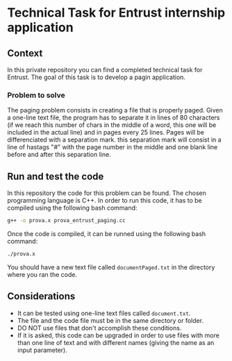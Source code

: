# Technical Task for Entrust internship application

## Context
In this private repository you can find a completed technical task for Entrust. The goal of this task is to develop a pagin application.

### Problem to solve
The paging problem consists in creating a file that is properly paged. Given a one-line text file, the program has to separate it in lines of 80 characters (if we reach this number of chars in the middle of a word, this one will be included in the actual line) and in pages every 25 lines. Pages will be differenciated with a separation mark. this separation mark will consist in a line of hastags "#" with the page number in the middle and one blank line before and after this separation line.

## Run and test the code
In this repository the code for this problem can be found. The chosen programming language is C++. In order to run this code, it has to be compiled using the following bash command:

```bash
g++ -o prova.x prova_entrust_paging.cc
```

Once the code is compiled, it can be runned using the following bash command:

```bash
./prova.x
```

You should have a new text file called `documentPaged.txt` in the directory where you ran the code.

## Considerations
- It can be tested using one-line text files called `document.txt`.
- The file and the code file must be in the same directory or folder.
- DO NOT use files that don't accomplish these conditions.
- If it is asked, this code can be upgraded in order to use files with more than one line of text and with different names (giving the name as an input parameter).
